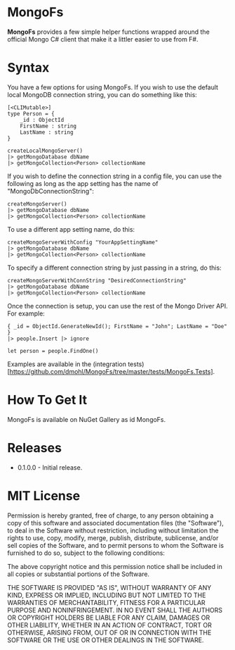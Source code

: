 MongoFs
=======

**MongoFs** provides a few simple helper functions wrapped around the official Mongo C# client that make it a littler easier to use from F#.

Syntax
=======

You have a few options for using MongoFs. If you wish to use the default local MongoDB connection string, you can do something like this:

    [<CLIMutable>]
	type Person = { 
		_id : ObjectId 
		FirstName : string 
		LastName : string 
	}

	createLocalMongoServer()
	|> getMongoDatabase dbName
	|> getMongoCollection<Person> collectionName

If you wish to define the connection string in a config file, you can use the following as long as the app setting has the name of "MongoDbConnectionString":

	createMongoServer()
	|> getMongoDatabase dbName
	|> getMongoCollection<Person> collectionName
	
To use a different app setting name, do this:

	createMongoServerWithConfig "YourAppSettingName"
	|> getMongoDatabase dbName
	|> getMongoCollection<Person> collectionName
	
To specify a different connection string by just passing in a string, do this:

	createMongoServerWithConnString "DesiredConnectionString"
	|> getMongoDatabase dbName
	|> getMongoCollection<Person> collectionName
	
Once the connection is setup, you can use the rest of the Mongo Driver API. For example:

    { _id = ObjectId.GenerateNewId(); FirstName = "John"; LastName = "Doe" }
    |> people.Insert |> ignore

    let person = people.FindOne()
	
Examples are available in the (integration tests)[https://github.com/dmohl/MongoFs/tree/master/tests/MongoFs.Tests].	
 	  
How To Get It
=======

MongoFs is available on NuGet Gallery as id MongoFs.

Releases
=======
* 0.1.0.0 - Initial release.

MIT License
=======

Permission is hereby granted, free of charge, to any person obtaining
a copy of this software and associated documentation files (the
"Software"), to deal in the Software without restriction, including
without limitation the rights to use, copy, modify, merge, publish,
distribute, sublicense, and/or sell copies of the Software, and to
permit persons to whom the Software is furnished to do so, subject to
the following conditions:

The above copyright notice and this permission notice shall be
included in all copies or substantial portions of the Software.

THE SOFTWARE IS PROVIDED "AS IS", WITHOUT WARRANTY OF ANY KIND,
EXPRESS OR IMPLIED, INCLUDING BUT NOT LIMITED TO THE WARRANTIES OF
MERCHANTABILITY, FITNESS FOR A PARTICULAR PURPOSE AND
NONINFRINGEMENT. IN NO EVENT SHALL THE AUTHORS OR COPYRIGHT HOLDERS BE
LIABLE FOR ANY CLAIM, DAMAGES OR OTHER LIABILITY, WHETHER IN AN ACTION
OF CONTRACT, TORT OR OTHERWISE, ARISING FROM, OUT OF OR IN CONNECTION
WITH THE SOFTWARE OR THE USE OR OTHER DEALINGS IN THE SOFTWARE.